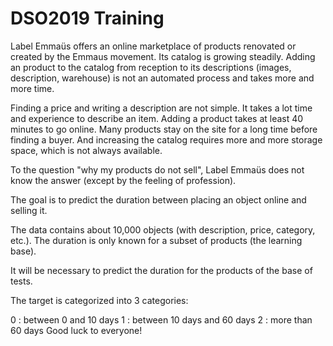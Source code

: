 # DSO2019 Training 

Label Emmaüs offers an online marketplace of products renovated or created by the Emmaus movement. Its catalog is growing steadily. Adding an product to the catalog from reception to its descriptions (images, description, warehouse) is not an automated process and takes more and more time.

Finding a price and writing a description are not simple. It takes a lot time and experience to describe an item. Adding a product takes at least 40 minutes to go online. Many products stay on the site for a long time before finding a buyer. And increasing the catalog requires more and more storage space, which is not always available.

To the question "why my products do not sell", Label Emmaüs does not know the answer (except by the feeling of profession).

The goal is to predict the duration between placing an object online and selling it.

The data contains about 10,000 objects (with description, price, category, etc.). The duration is only known for a subset of products (the learning base).

It will be necessary to predict the duration for the products of the base of tests.

The target is categorized into 3 categories:

0 : between 0 and 10 days
1 : between 10 days and 60 days
2 : more than 60 days
Good luck to everyone!
